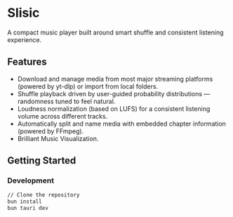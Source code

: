 # Slisic

A compact music player built around smart shuffle and consistent listening experience.

## Features

- Download and manage media from most major streaming platforms (powered by yt-dlp) or import from local folders.
- Shuffle playback driven by user-guided probability distributions — randomness tuned to feel natural.
- Loudness normalization (based on LUFS) for a consistent listening volume across different tracks.
- Automatically split and name media with embedded chapter information (powered by FFmpeg).
- Brilliant Music Visualization.

## Getting Started

### Development

```bash
// Clone the repository
bun install
bun tauri dev
```
